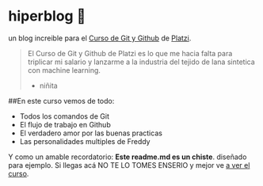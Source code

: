 # hiperblog 💚
 un blog increible para el [Curso de Git y Github](https://platzi.com/cursos/git-github) de [Platzi](https://platzi.com/ "Platzi").
 >El Curso de Git y Github de Platzi es lo que me hacia falta para triplicar mi salario y lanzarme a la industria del tejido de lana sintetica con machine learning.
 > - niñita
 
 ##En este curso vemos de todo:
 * Todos los comandos de Git
 * El flujo de trabajo en Github
 * El verdadero amor por las buenas practicas
 * Las personalidades multiples de Freddy
 
 Y como un amable recordatorio: **Este readme.md es un chiste**. diseñado para ejemplo. Si llegas acá NO TE LO TOMES ENSERIO y mejor ve [a ver el curso](https://platzi.com/cursos/git-github).